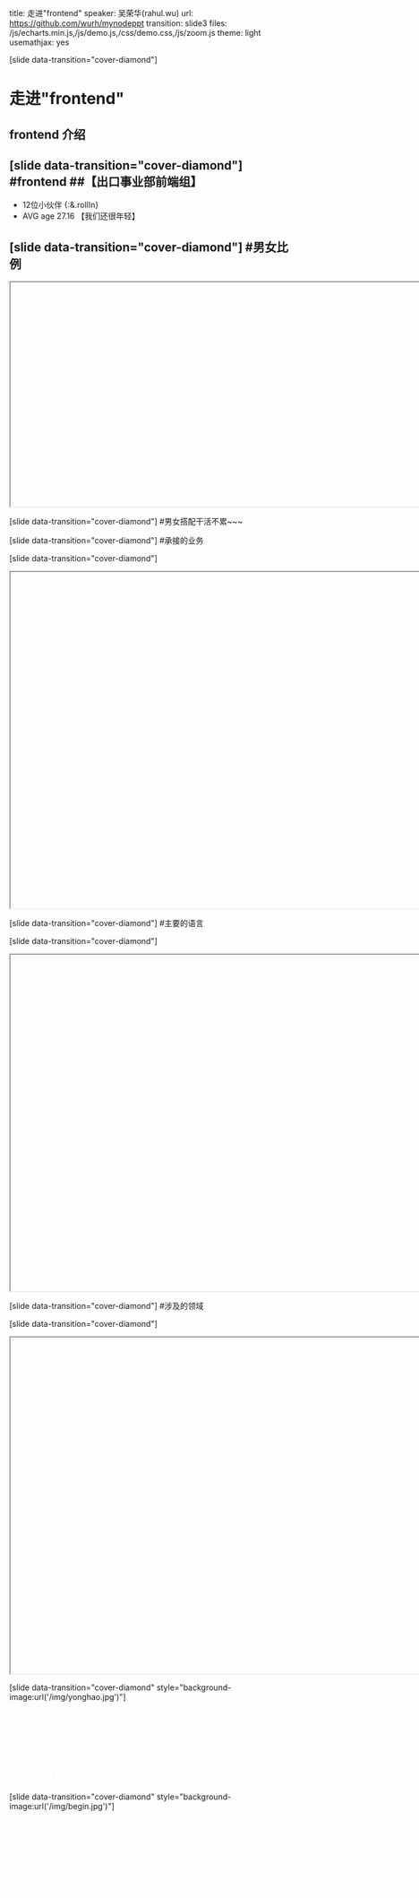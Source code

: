 title: 走进"frontend"
speaker: 吴荣华(rahul.wu)
url: https://github.com/wurh/mynodeppt
transition: slide3
files: /js/echarts.min.js,/js/demo.js,/css/demo.css,/js/zoom.js
theme: light
usemathjax: yes

[slide data-transition="cover-diamond"]
# 走进"frontend"
## frontend 介绍

[slide data-transition="cover-diamond"]
#frontend
##【出口事业部前端组】
----
* 12位小伙伴 {:&.rollIn}
* AVG age 27.16  【我们还很年轻】

[slide data-transition="cover-diamond"]
#男女比例
----
<iframe data-src="/html/nannv.html" src="about:blank;" style="width:800px;height:400px"></iframe>

[slide data-transition="cover-diamond"]
#男女搭配干活不累~~~

[slide data-transition="cover-diamond"]
#承接的业务

[slide data-transition="cover-diamond"]
<iframe data-src="/html/business.html" src="about:blank;" style="width:1000px;height:600px"></iframe>

[slide data-transition="cover-diamond"]
#主要的语言

[slide data-transition="cover-diamond"]
<iframe data-src="/html/code.html" src="about:blank;" style="width:1000px;height:600px"></iframe>

[slide data-transition="cover-diamond"]
#涉及的领域

[slide data-transition="cover-diamond"]
<iframe data-src="/html/lingyu.html" src="about:blank;" style="width:1000px;height:600px"></iframe>

[slide data-transition="cover-diamond" style="background-image:url('/img/yonghao.jpg')"]
<div style="color:white;font-size:50px">我们都是一群</div>
<br />
<div style="color:white;font-size:30px">很有(huì)情(zhuāng)怀(bī)的年轻人!</div>

[slide data-transition="cover-diamond" style="background-image:url('/img/begin.jpg')"]
<div style="color:white;font-size:50px">欢迎进入前端的世界!!</div>
<br />
<div style="color:white;font-size:30px">下面交给我们的小伙伴进行介绍~</div>









